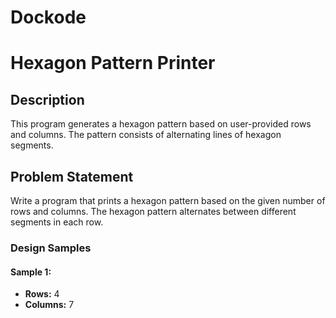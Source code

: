 # Dockode
# Hexagon Pattern Printer

## Description

This program generates a hexagon pattern based on user-provided rows and columns. The pattern consists of alternating lines of hexagon segments.

## Problem Statement

Write a program that prints a hexagon pattern based on the given number of rows and columns. The hexagon pattern alternates between different segments in each row.

### Design Samples

#### Sample 1:
- **Rows:** 4
- **Columns:** 7

